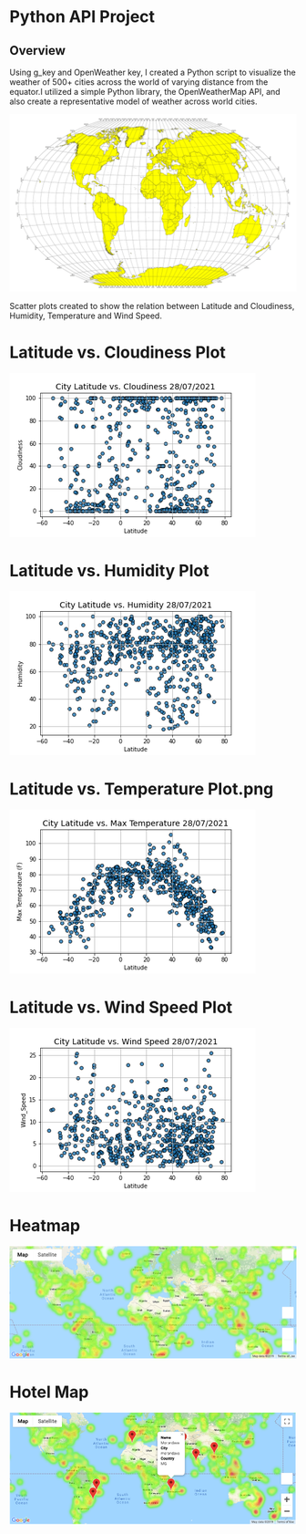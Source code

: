 # Python API Project

## Overview

Using g_key and OpenWeather key, I created a Python script to visualize the weather of 500+ cities across the world of varying distance from the equator.I utilized a simple Python library, the OpenWeatherMap API, and also create a representative model of weather across world cities.

![Equator](Images/equatorsign.png)

Scatter plots created to show the relation between Latitude and Cloudiness, Humidity, Temperature and Wind Speed. 

# Latitude vs. Cloudiness Plot
![](output_data/Latitude%20vs.%20Cloudiness%20Plot.png )

# Latitude vs. Humidity Plot
![](output_data/Latitude%20vs.%20Humidity%20Plot.png)

# Latitude vs. Temperature Plot.png
![](output_data/Latitude%20vs.%20Temperature%20Plot.png)

# Latitude vs. Wind Speed Plot
![](output_data/Latitude%20vs.%20Wind%20Speed%20Plot.png)

# Heatmap
  ![heatmap](Images/heatmap.png)

# Hotel Map
![hotel map](Images/hotel_map.png)
